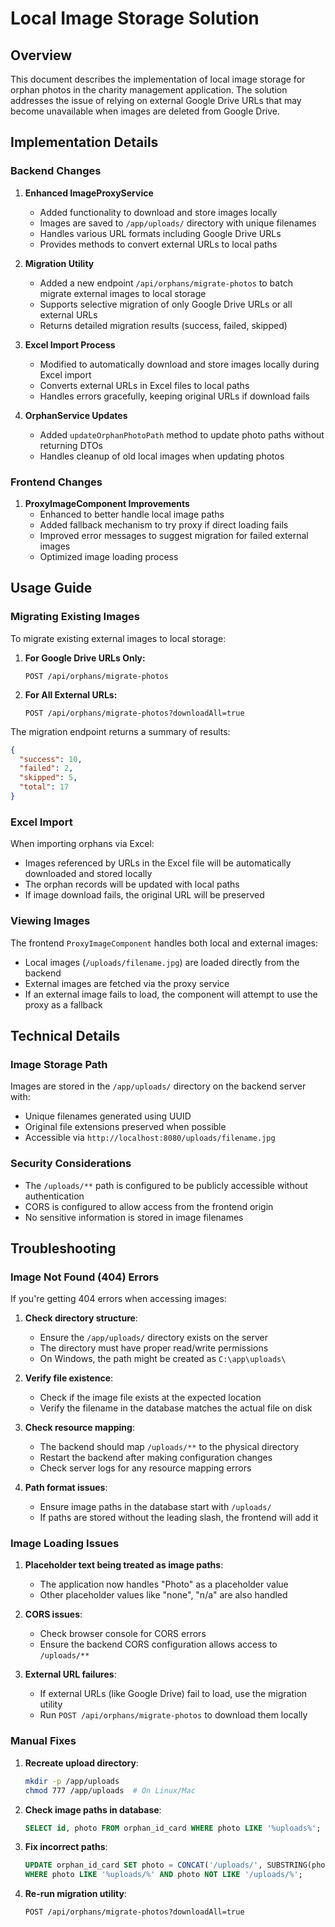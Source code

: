 # Local Image Storage Solution

## Overview

This document describes the implementation of local image storage for orphan photos in the charity management application. The solution addresses the issue of relying on external Google Drive URLs that may become unavailable when images are deleted from Google Drive.

## Implementation Details

### Backend Changes

1. **Enhanced ImageProxyService**
   - Added functionality to download and store images locally
   - Images are saved to `/app/uploads/` directory with unique filenames
   - Handles various URL formats including Google Drive URLs
   - Provides methods to convert external URLs to local paths

2. **Migration Utility**
   - Added a new endpoint `/api/orphans/migrate-photos` to batch migrate external images to local storage
   - Supports selective migration of only Google Drive URLs or all external URLs
   - Returns detailed migration results (success, failed, skipped)

3. **Excel Import Process**
   - Modified to automatically download and store images locally during Excel import
   - Converts external URLs in Excel files to local paths
   - Handles errors gracefully, keeping original URLs if download fails

4. **OrphanService Updates**
   - Added `updateOrphanPhotoPath` method to update photo paths without returning DTOs
   - Handles cleanup of old local images when updating photos

### Frontend Changes

1. **ProxyImageComponent Improvements**
   - Enhanced to better handle local image paths
   - Added fallback mechanism to try proxy if direct loading fails
   - Improved error messages to suggest migration for failed external images
   - Optimized image loading process

## Usage Guide

### Migrating Existing Images

To migrate existing external images to local storage:

1. **For Google Drive URLs Only:**
   ```
   POST /api/orphans/migrate-photos
   ```

2. **For All External URLs:**
   ```
   POST /api/orphans/migrate-photos?downloadAll=true
   ```

The migration endpoint returns a summary of results:
```json
{
  "success": 10,
  "failed": 2,
  "skipped": 5,
  "total": 17
}
```

### Excel Import

When importing orphans via Excel:
- Images referenced by URLs in the Excel file will be automatically downloaded and stored locally
- The orphan records will be updated with local paths
- If image download fails, the original URL will be preserved

### Viewing Images

The frontend `ProxyImageComponent` handles both local and external images:
- Local images (`/uploads/filename.jpg`) are loaded directly from the backend
- External images are fetched via the proxy service
- If an external image fails to load, the component will attempt to use the proxy as a fallback

## Technical Details

### Image Storage Path

Images are stored in the `/app/uploads/` directory on the backend server with:
- Unique filenames generated using UUID
- Original file extensions preserved when possible
- Accessible via `http://localhost:8080/uploads/filename.jpg`

### Security Considerations

- The `/uploads/**` path is configured to be publicly accessible without authentication
- CORS is configured to allow access from the frontend origin
- No sensitive information is stored in image filenames

## Troubleshooting

### Image Not Found (404) Errors

If you're getting 404 errors when accessing images:

1. **Check directory structure**:
   - Ensure the `/app/uploads/` directory exists on the server
   - The directory must have proper read/write permissions
   - On Windows, the path might be created as `C:\app\uploads\`

2. **Verify file existence**:
   - Check if the image file exists at the expected location
   - Verify the filename in the database matches the actual file on disk

3. **Check resource mapping**:
   - The backend should map `/uploads/**` to the physical directory
   - Restart the backend after making configuration changes
   - Check server logs for any resource mapping errors

4. **Path format issues**:
   - Ensure image paths in the database start with `/uploads/`
   - If paths are stored without the leading slash, the frontend will add it

### Image Loading Issues

1. **Placeholder text being treated as image paths**:
   - The application now handles "Photo" as a placeholder value
   - Other placeholder values like "none", "n/a" are also handled

2. **CORS issues**:
   - Check browser console for CORS errors
   - Ensure the backend CORS configuration allows access to `/uploads/**`

3. **External URL failures**:
   - If external URLs (like Google Drive) fail to load, use the migration utility
   - Run `POST /api/orphans/migrate-photos` to download them locally

### Manual Fixes

1. **Recreate upload directory**:
   ```bash
   mkdir -p /app/uploads
   chmod 777 /app/uploads  # On Linux/Mac
   ```

2. **Check image paths in database**:
   ```sql
   SELECT id, photo FROM orphan_id_card WHERE photo LIKE '%uploads%';
   ```

3. **Fix incorrect paths**:
   ```sql
   UPDATE orphan_id_card SET photo = CONCAT('/uploads/', SUBSTRING(photo, LOCATE('uploads/', photo) + 8)) 
   WHERE photo LIKE '%uploads/%' AND photo NOT LIKE '/uploads/%';
   ```

4. **Re-run migration utility**:
   ```
   POST /api/orphans/migrate-photos?downloadAll=true
   ```
